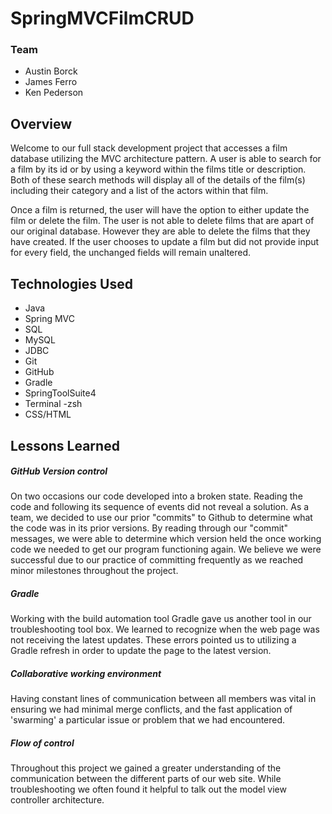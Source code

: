 # SpringMVCFilmCRUD

### Team

* Austin Borck
* James Ferro
* Ken Pederson

## Overview
Welcome to our full stack development project that accesses a film database utilizing the MVC architecture pattern. A user is able to search for a film by its id or by using a keyword within the films title or description. Both of these search methods will display all of the details of the film(s) including their category and a list of the actors within that film. 

Once a film is returned, the user will have the option to either update the film or delete the film. The user is not able to delete films that are apart of our original database. However they are able to delete the films that they have created. If the user chooses to update a film but did not provide input for every field, the unchanged fields will remain unaltered. 

## Technologies Used
* Java 
* Spring MVC
* SQL
* MySQL
* JDBC
* Git
* GitHub
* Gradle
* SpringToolSuite4
* Terminal -zsh
* CSS/HTML


## Lessons Learned
##### GitHub Version control
On two occasions our code developed into a broken state. Reading the code and following its sequence of events did not reveal a solution. As a team, we decided to use our prior "commits" to Github to determine what the code was in its prior versions. By reading through our "commit" messages, we were able to determine which version held the once working code we needed to get our program functioning again. We believe we were successful due to our practice of committing frequently as we reached minor milestones throughout the project.
##### Gradle
Working with the build automation tool Gradle gave us another tool in our troubleshooting tool box. We learned to recognize when the web page was not receiving the latest updates. These errors pointed us to utilizing a Gradle refresh in order to update the page to the latest version.
##### Collaborative working environment
Having constant lines of communication between all members was vital in ensuring we had minimal merge conflicts, and the fast application of 'swarming' a particular issue or problem that we had encountered.
##### Flow of control
Throughout this project we gained a greater understanding of the communication between the different parts of our web site. While troubleshooting we often found it helpful to talk out the model view controller architecture.  
